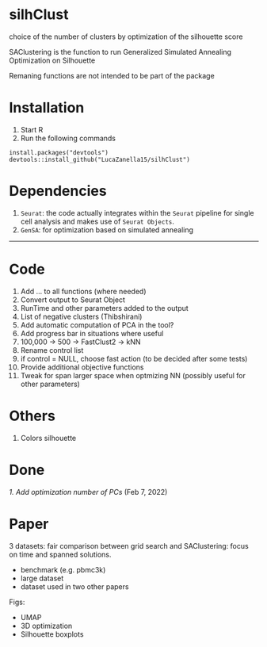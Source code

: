 # silhClust
choice of the number of clusters by optimization of the silhouette score

SAClustering is the function to run Generalized Simulated Annealing Optimization on Silhouette

Remaning functions are not intended to be part of the package



# Installation 
1. Start R
2. Run the following commands
```
install.packages("devtools")
devtools::install_github("LucaZanella15/silhClust")
```

# Dependencies
1. ```Seurat```: the code actually integrates within the `Seurat` pipeline for single cell analysis and makes use of `Seurat Objects`. 
2. `GenSA`: for optimization based on simulated annealing


--------------------------------------------------------------------------------------------------

# Code

1. Add ... to all functions (where needed)
2. Convert output to Seurat Object
3. RunTime and other parameters added to the output
4. List of negative clusters (Thibshirani)
5. Add automatic computation of PCA in the tool? 
6. Add progress bar in situations where useful
7. 100,000 -> 500 -> FastClust2 -> kNN 
8. Rename control list
9. if control = NULL, choose fast action (to be decided after some tests) 
10. Provide additional objective functions
11. Tweak for span larger space when optmizing NN (possibly useful for other parameters)  


# Others
1. Colors silhouette




# Done
_1. Add optimization number of PCs_ (Feb 7, 2022)






# Paper
3 datasets: fair comparison between grid search and SAClustering: focus on time and spanned solutions.
  - benchmark (e.g. pbmc3k)
  - large dataset
  - dataset used in two other papers
  
  Figs:
  - UMAP 
  - 3D optimization 
  - Silhouette boxplots








